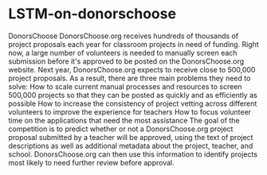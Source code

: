 # LSTM-on-donorschoose

DonorsChoose
DonorsChoose.org receives hundreds of thousands of project proposals each year for classroom projects in need of funding. Right
now, a large number of volunteers is needed to manually screen each submission before it's approved to be posted on the
DonorsChoose.org website.
Next year, DonorsChoose.org expects to receive close to 500,000 project proposals. As a result, there are three main problems they
need to solve:
How to scale current manual processes and resources to screen 500,000 projects so that they can be posted as quickly and
as efficiently as possible
How to increase the consistency of project vetting across different volunteers to improve the experience for teachers
How to focus volunteer time on the applications that need the most assistance
The goal of the competition is to predict whether or not a DonorsChoose.org project proposal submitted by a teacher will be
approved, using the text of project descriptions as well as additional metadata about the project, teacher, and school.
DonorsChoose.org can then use this information to identify projects most likely to need further review before approval.
